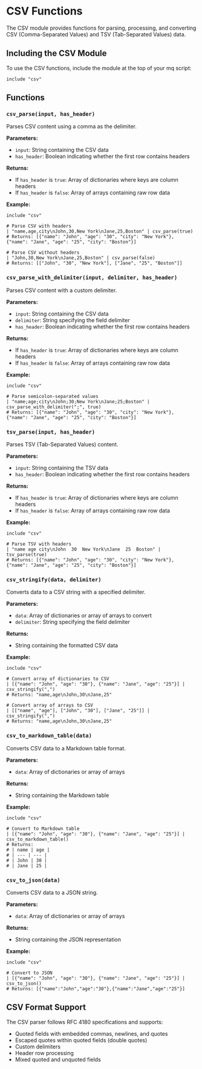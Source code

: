 # CSV Functions

The CSV module provides functions for parsing, processing, and converting CSV (Comma-Separated Values) and TSV (Tab-Separated Values) data.

## Including the CSV Module

To use the CSV functions, include the module at the top of your mq script:

```mq
include "csv"
```

## Functions

### `csv_parse(input, has_header)`

Parses CSV content using a comma as the delimiter.

**Parameters:**
- `input`: String containing the CSV data
- `has_header`: Boolean indicating whether the first row contains headers

**Returns:**
- If `has_header` is `true`: Array of dictionaries where keys are column headers
- If `has_header` is `false`: Array of arrays containing raw row data

**Example:**
```mq
include "csv"

# Parse CSV with headers
| "name,age,city\nJohn,30,New York\nJane,25,Boston" | csv_parse(true)
# Returns: [{"name": "John", "age": "30", "city": "New York"}, {"name": "Jane", "age": "25", "city": "Boston"}]

# Parse CSV without headers
| "John,30,New York\nJane,25,Boston" | csv_parse(false)
# Returns: [["John", "30", "New York"], ["Jane", "25", "Boston"]]
```

### `csv_parse_with_delimiter(input, delimiter, has_header)`

Parses CSV content with a custom delimiter.

**Parameters:**
- `input`: String containing the CSV data
- `delimiter`: String specifying the field delimiter
- `has_header`: Boolean indicating whether the first row contains headers

**Returns:**
- If `has_header` is `true`: Array of dictionaries where keys are column headers
- If `has_header` is `false`: Array of arrays containing raw row data

**Example:**
```mq
include "csv"

# Parse semicolon-separated values
| "name;age;city\nJohn;30;New York\nJane;25;Boston" | csv_parse_with_delimiter(";", true)
# Returns: [{"name": "John", "age": "30", "city": "New York"}, {"name": "Jane", "age": "25", "city": "Boston"}]
```

### `tsv_parse(input, has_header)`

Parses TSV (Tab-Separated Values) content.

**Parameters:**
- `input`: String containing the TSV data
- `has_header`: Boolean indicating whether the first row contains headers

**Returns:**
- If `has_header` is `true`: Array of dictionaries where keys are column headers
- If `has_header` is `false`: Array of arrays containing raw row data

**Example:**
```mq
include "csv"

# Parse TSV with headers
| "name	age	city\nJohn	30	New York\nJane	25	Boston" | tsv_parse(true)
# Returns: [{"name": "John", "age": "30", "city": "New York"}, {"name": "Jane", "age": "25", "city": "Boston"}]
```

### `csv_stringify(data, delimiter)`

Converts data to a CSV string with a specified delimiter.

**Parameters:**
- `data`: Array of dictionaries or array of arrays to convert
- `delimiter`: String specifying the field delimiter

**Returns:**
- String containing the formatted CSV data

**Example:**
```mq
include "csv"

# Convert array of dictionaries to CSV
| [{"name": "John", "age": "30"}, {"name": "Jane", "age": "25"}] | csv_stringify(",")
# Returns: "name,age\nJohn,30\nJane,25"

# Convert array of arrays to CSV
| [["name", "age"], ["John", "30"], ["Jane", "25"]] | csv_stringify(",")
# Returns: "name,age\nJohn,30\nJane,25"
```

### `csv_to_markdown_table(data)`

Converts CSV data to a Markdown table format.

**Parameters:**
- `data`: Array of dictionaries or array of arrays

**Returns:**
- String containing the Markdown table

**Example:**
```mq
include "csv"

# Convert to Markdown table
| [{"name": "John", "age": "30"}, {"name": "Jane", "age": "25"}] | csv_to_markdown_table()
# Returns:
# | name | age |
# | --- | --- |
# | John | 30 |
# | Jane | 25 |
```

### `csv_to_json(data)`

Converts CSV data to a JSON string.

**Parameters:**
- `data`: Array of dictionaries or array of arrays

**Returns:**
- String containing the JSON representation

**Example:**
```mq
include "csv"

# Convert to JSON
| [{"name": "John", "age": "30"}, {"name": "Jane", "age": "25"}] | csv_to_json()
# Returns: [{"name":"John","age":"30"},{"name":"Jane","age":"25"}]
```

## CSV Format Support

The CSV parser follows RFC 4180 specifications and supports:

- Quoted fields with embedded commas, newlines, and quotes
- Escaped quotes within quoted fields (double quotes)
- Custom delimiters
- Header row processing
- Mixed quoted and unquoted fields
